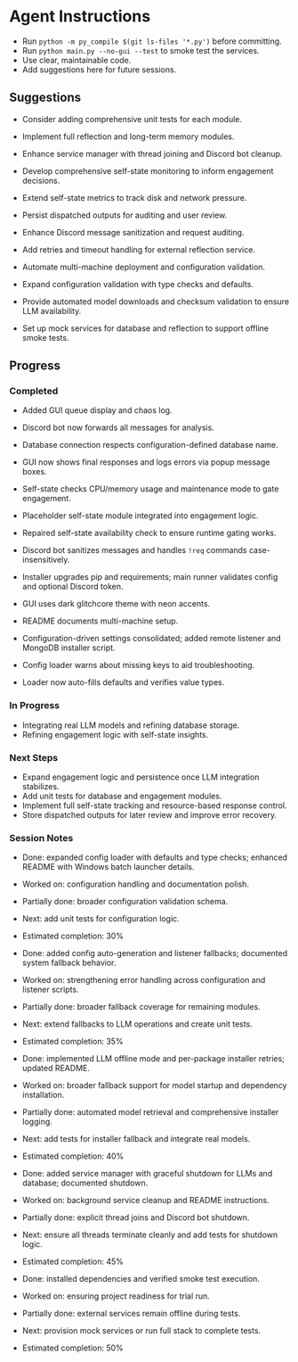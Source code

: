 # Agent Instructions
- Run `python -m py_compile $(git ls-files '*.py')` before committing.
- Run `python main.py --no-gui --test` to smoke test the services.
- Use clear, maintainable code.
- Add suggestions here for future sessions.

## Suggestions
- Consider adding comprehensive unit tests for each module.
- Implement full reflection and long-term memory modules.
- Enhance service manager with thread joining and Discord bot cleanup.
- Develop comprehensive self-state monitoring to inform engagement decisions.
- Extend self-state metrics to track disk and network pressure.
- Persist dispatched outputs for auditing and user review.

- Enhance Discord message sanitization and request auditing.

- Add retries and timeout handling for external reflection service.

- Automate multi-machine deployment and configuration validation.
- Expand configuration validation with type checks and defaults.
- Provide automated model downloads and checksum validation to ensure LLM availability.

- Set up mock services for database and reflection to support offline smoke tests.


## Progress
### Completed
- Added GUI queue display and chaos log.
- Discord bot now forwards all messages for analysis.
- Database connection respects configuration-defined database name.

- GUI now shows final responses and logs errors via popup message boxes.

- Self-state checks CPU/memory usage and maintenance mode to gate engagement.

- Placeholder self-state module integrated into engagement logic.
- Repaired self-state availability check to ensure runtime gating works.

- Discord bot sanitizes messages and handles `!req` commands case-insensitively.

- Installer upgrades pip and requirements; main runner validates config and optional Discord token.
- GUI uses dark glitchcore theme with neon accents.
- README documents multi-machine setup.
- Configuration-driven settings consolidated; added remote listener and MongoDB installer script.
- Config loader warns about missing keys to aid troubleshooting.
- Loader now auto-fills defaults and verifies value types.

### In Progress
- Integrating real LLM models and refining database storage.
- Refining engagement logic with self-state insights.

### Next Steps
- Expand engagement logic and persistence once LLM integration stabilizes.
- Add unit tests for database and engagement modules.
- Implement full self-state tracking and resource-based response control.
- Store dispatched outputs for later review and improve error recovery.

### Session Notes
- Done: expanded config loader with defaults and type checks; enhanced README with Windows batch launcher details.
- Worked on: configuration handling and documentation polish.
- Partially done: broader configuration validation schema.
- Next: add unit tests for configuration logic.
- Estimated completion: 30%

- Done: added config auto-generation and listener fallbacks; documented system fallback behavior.
- Worked on: strengthening error handling across configuration and listener scripts.
- Partially done: broader fallback coverage for remaining modules.
- Next: extend fallbacks to LLM operations and create unit tests.
- Estimated completion: 35%

- Done: implemented LLM offline mode and per-package installer retries; updated README.
- Worked on: broader fallback support for model startup and dependency installation.
- Partially done: automated model retrieval and comprehensive installer logging.
- Next: add tests for installer fallback and integrate real models.
- Estimated completion: 40%

- Done: added service manager with graceful shutdown for LLMs and database; documented shutdown.
- Worked on: background service cleanup and README instructions.
- Partially done: explicit thread joins and Discord bot shutdown.
- Next: ensure all threads terminate cleanly and add tests for shutdown logic.
- Estimated completion: 45%

- Done: installed dependencies and verified smoke test execution.
- Worked on: ensuring project readiness for trial run.
- Partially done: external services remain offline during tests.
- Next: provision mock services or run full stack to complete tests.
- Estimated completion: 50%
